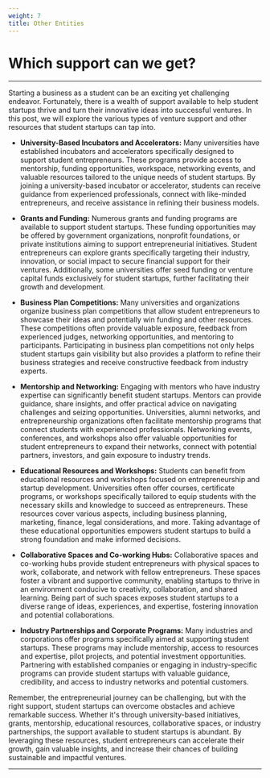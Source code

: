 ```yaml
---
weight: 7
title: Other Entities
---
```

# **Which support can we get?** 

---

Starting a business as a student can be an exciting yet challenging endeavor. Fortunately, there is a wealth of support available to help student startups thrive and turn their innovative ideas into successful ventures. In this post, we will explore the various types of venture support and other resources that student startups can tap into.

- **University-Based Incubators and Accelerators:** Many universities have established incubators and accelerators specifically designed to support student entrepreneurs. These programs provide access to mentorship, funding opportunities, workspace, networking events, and valuable resources tailored to the unique needs of student startups. By joining a university-based incubator or accelerator, students can receive guidance from experienced professionals, connect with like-minded entrepreneurs, and receive assistance in refining their business models.

- **Grants and Funding:** Numerous grants and funding programs are available to support student startups. These funding opportunities may be offered by government organizations, nonprofit foundations, or private institutions aiming to support entrepreneurial initiatives. Student entrepreneurs can explore grants specifically targeting their industry, innovation, or social impact to secure financial support for their ventures. Additionally, some universities offer seed funding or venture capital funds exclusively for student startups, further facilitating their growth and development.

- **Business Plan Competitions:** Many universities and organizations organize business plan competitions that allow student entrepreneurs to showcase their ideas and potentially win funding and other resources. These competitions often provide valuable exposure, feedback from experienced judges, networking opportunities, and mentoring to participants. Participating in business plan competitions not only helps student startups gain visibility but also provides a platform to refine their business strategies and receive constructive feedback from industry experts.

- **Mentorship and Networking:** Engaging with mentors who have industry expertise can significantly benefit student startups. Mentors can provide guidance, share insights, and offer practical advice on navigating challenges and seizing opportunities. Universities, alumni networks, and entrepreneurship organizations often facilitate mentorship programs that connect students with experienced professionals. Networking events, conferences, and workshops also offer valuable opportunities for student entrepreneurs to expand their networks, connect with potential partners, investors, and gain exposure to industry trends.

- **Educational Resources and Workshops:** Students can benefit from educational resources and workshops focused on entrepreneurship and startup development. Universities often offer courses, certificate programs, or workshops specifically tailored to equip students with the necessary skills and knowledge to succeed as entrepreneurs. These resources cover various aspects, including business planning, marketing, finance, legal considerations, and more. Taking advantage of these educational opportunities empowers student startups to build a strong foundation and make informed decisions.

- **Collaborative Spaces and Co-working Hubs:** Collaborative spaces and co-working hubs provide student entrepreneurs with physical spaces to work, collaborate, and network with fellow entrepreneurs. These spaces foster a vibrant and supportive community, enabling startups to thrive in an environment conducive to creativity, collaboration, and shared learning. Being part of such spaces exposes student startups to a diverse range of ideas, experiences, and expertise, fostering innovation and potential collaborations.

- **Industry Partnerships and Corporate Programs:** Many industries and corporations offer programs specifically aimed at supporting student startups. These programs may include mentorship, access to resources and expertise, pilot projects, and potential investment opportunities. Partnering with established companies or engaging in industry-specific programs can provide student startups with valuable guidance, credibility, and access to industry networks and potential customers.

Remember, the entrepreneurial journey can be challenging, but with the right support, student startups can overcome obstacles and achieve remarkable success. Whether it's through university-based initiatives, grants, mentorship, educational resources, collaborative spaces, or industry partnerships, the support available to student startups is abundant. By leveraging these resources, student entrepreneurs can accelerate their growth, gain valuable insights, and increase their chances of building sustainable and impactful ventures.

---